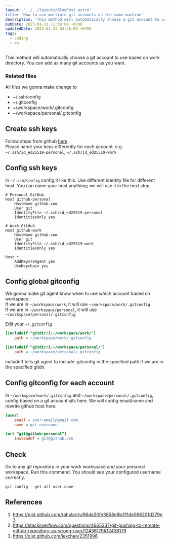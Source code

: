 ```yaml
---
layout: '../../layouts/BlogPost.astro'
title: 'How to use multiple git accounts on the same machine'
description: 'This method will automatically choose a git account to use based on work directory. You can add as many git accounts as you want.'
pubDate: 2023-01-11 11:39:00 +0700
updatedDate: 2023-01-22 03:48:00 +0700
tags:
  - coding
  - en
---
```


This method will automatically choose a git account to use based on work directory. You can add as many git accounts as you want.

### Related files

All files we gonna make change to

- ~/.ssh/config
- ~/.gitconfig
- ~/workspace/work/.gitconfig
- ~/workspace/personal/.gitconfig

## Create ssh keys

Follow steps from github [here](https://docs.github.com/en/authentication/connecting-to-github-with-ssh/generating-a-new-ssh-key-and-adding-it-to-the-ssh-agent).  
Please name your keys differently for each account. e.g. `~/.ssh/id_ed25519-personal`, `~/.ssh/id_ed25519-work`

## Config ssh keys

In `~/.ssh/config` config it like this. Use different identity file for different host. You can name your host anything; we will use it in the next step.

```ssh-config
# Personal GitHub
Host github-personal
    HostName github.com
    User git
    IdentityFile ~/.ssh/id_ed25519-personal
    IdentitiesOnly yes

# Work GitHub
Host github-work
    HostName github.com
    User git
    IdentityFile ~/.ssh/id_ed25519-work
    IdentitiesOnly yes

Host *
    AddKeysToAgent yes
    UseKeychain yes
```

## Config global gitconfig

We gonna make git agent know when to use which account based on workspace.  
If we are in `~/workspace/work`, it will use `~/workspace/work/.gitconfig`  
If we are in `~/workspace/personal`, it will use `~/workspace/personal/.gitconfig`

Edit your `~/.gitconfig`

```ini
[includeIf "gitdir/i:~/workspace/work/"]
    path = ~/workspace/work/.gitconfig

[includeIf "gitdir/i:~/workspace/personal/"]
    path = ~/workspace/personal/.gitconfig
```

includeIf tells git agent to include .gitconfig in the specified path if we are in the specified gitdir.

## Config gitconfig for each account

In `~/workspace/work/.gitconfig` and `~/workspace/personal/.gitconfig`, config based on a git account sits here. We will config email/name and rewrite github host here.

```ini
[user]
    email = your-email@gmail.com
    name = git-username

[url "git@github-personal"]
    insteadOf = git@github.com
```

## Check

Go to any git repository in your work workspace and your personal workspace. Run this command. You should see your configured username correctly.

```shell
git config --get-all user.name
```

## References

1. https://gist.github.com/rahularity/86da20fe3858e6b311de068201d279e3
2. https://stackoverflow.com/questions/4665337/git-pushing-to-remote-github-repository-as-wrong-user/12438179#12438179
3. https://gist.github.com/jexchan/2351996
